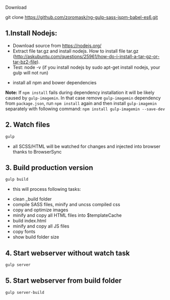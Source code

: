 Download

git clone https://github.com/zoromask/ng-gulp-sass-jspm-babel-es6.git

## 1.Install Nodejs:
* Download source from https://nodejs.org/
* Extract file tar.gz and install nodejs. How to install file tar.gz (http://askubuntu.com/questions/25961/how-do-i-install-a-tar-gz-or-tar-bz2-file).
* Test: node -v (if you install nodejs by sudo apt-get install nodejs, your gulp will not run)

- install all npm and bower dependencies

**Note:** If `npm install` fails during dependency installation it will be likely caused by `gulp-imagemin`. In that case remove `gulp-imagemin` dependency from `package.json`, run `npm install` again and then install `gulp-imagemin` separately with following command: `npm install gulp-imagemin --save-dev`

## 2. Watch files
```bash
gulp
```
- all SCSS/HTML will be watched for changes and injected into browser thanks to BrowserSync

## 3. Build production version
```bash
gulp build
```
- this will process following tasks:
* clean _build folder
* compile SASS files, minify and uncss compiled css
* copy and optimize images
* minify and copy all HTML files into $templateCache
* build index.html
* minify and copy all JS files
* copy fonts
* show build folder size

## 4. Start webserver without watch task
```bash
gulp server
```

## 5. Start webserver from build folder
```bash
gulp server-build
```